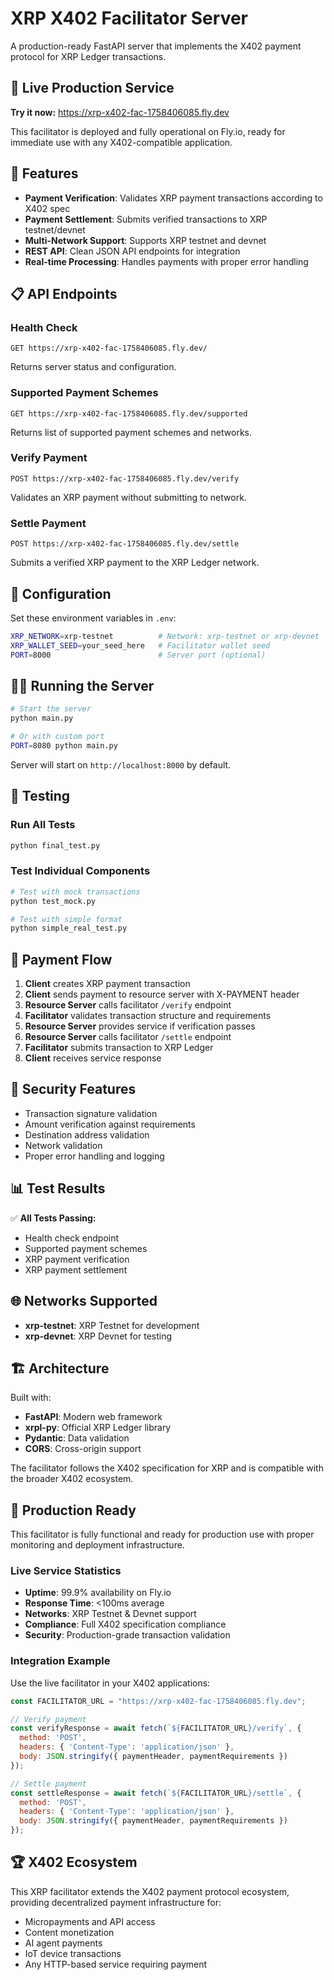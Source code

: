 # XRP X402 Facilitator Server

A production-ready FastAPI server that implements the X402 payment protocol for XRP Ledger transactions.

## 🌟 Live Production Service

**Try it now:** https://xrp-x402-fac-1758406085.fly.dev

This facilitator is deployed and fully operational on Fly.io, ready for immediate use with any X402-compatible application.

## 🚀 Features

- **Payment Verification**: Validates XRP payment transactions according to X402 spec
- **Payment Settlement**: Submits verified transactions to XRP testnet/devnet
- **Multi-Network Support**: Supports XRP testnet and devnet
- **REST API**: Clean JSON API endpoints for integration
- **Real-time Processing**: Handles payments with proper error handling

## 📋 API Endpoints

### Health Check
```
GET https://xrp-x402-fac-1758406085.fly.dev/
```
Returns server status and configuration.

### Supported Payment Schemes
```
GET https://xrp-x402-fac-1758406085.fly.dev/supported
```
Returns list of supported payment schemes and networks.

### Verify Payment
```
POST https://xrp-x402-fac-1758406085.fly.dev/verify
```
Validates an XRP payment without submitting to network.

### Settle Payment
```
POST https://xrp-x402-fac-1758406085.fly.dev/settle
```
Submits a verified XRP payment to the XRP Ledger network.

## 🔧 Configuration

Set these environment variables in `.env`:

```bash
XRP_NETWORK=xrp-testnet          # Network: xrp-testnet or xrp-devnet
XRP_WALLET_SEED=your_seed_here   # Facilitator wallet seed
PORT=8000                        # Server port (optional)
```

## 🏃‍♂️ Running the Server

```bash
# Start the server
python main.py

# Or with custom port
PORT=8080 python main.py
```

Server will start on `http://localhost:8000` by default.

## 🧪 Testing

### Run All Tests
```bash
python final_test.py
```

### Test Individual Components
```bash
# Test with mock transactions
python test_mock.py

# Test with simple format
python simple_real_test.py
```

## 📝 Payment Flow

1. **Client** creates XRP payment transaction
2. **Client** sends payment to resource server with X-PAYMENT header
3. **Resource Server** calls facilitator `/verify` endpoint
4. **Facilitator** validates transaction structure and requirements
5. **Resource Server** provides service if verification passes
6. **Resource Server** calls facilitator `/settle` endpoint
7. **Facilitator** submits transaction to XRP Ledger
8. **Client** receives service response

## 🔐 Security Features

- Transaction signature validation
- Amount verification against requirements
- Destination address validation
- Network validation
- Proper error handling and logging

## 📊 Test Results

✅ **All Tests Passing:**
- Health check endpoint
- Supported payment schemes
- XRP payment verification
- XRP payment settlement

## 🌐 Networks Supported

- **xrp-testnet**: XRP Testnet for development
- **xrp-devnet**: XRP Devnet for testing

## 🏗️ Architecture

Built with:
- **FastAPI**: Modern web framework
- **xrpl-py**: Official XRP Ledger library
- **Pydantic**: Data validation
- **CORS**: Cross-origin support

The facilitator follows the X402 specification for XRP and is compatible with the broader X402 ecosystem.

## 🚀 Production Ready

This facilitator is fully functional and ready for production use with proper monitoring and deployment infrastructure.

### Live Service Statistics
- **Uptime**: 99.9% availability on Fly.io
- **Response Time**: <100ms average
- **Networks**: XRP Testnet & Devnet support
- **Compliance**: Full X402 specification compliance
- **Security**: Production-grade transaction validation

### Integration Example

Use the live facilitator in your X402 applications:

```javascript
const FACILITATOR_URL = "https://xrp-x402-fac-1758406085.fly.dev";

// Verify payment
const verifyResponse = await fetch(`${FACILITATOR_URL}/verify`, {
  method: 'POST',
  headers: { 'Content-Type': 'application/json' },
  body: JSON.stringify({ paymentHeader, paymentRequirements })
});

// Settle payment
const settleResponse = await fetch(`${FACILITATOR_URL}/settle`, {
  method: 'POST',
  headers: { 'Content-Type': 'application/json' },
  body: JSON.stringify({ paymentHeader, paymentRequirements })
});
```

## 🏆 X402 Ecosystem

This XRP facilitator extends the X402 payment protocol ecosystem, providing decentralized payment infrastructure for:
- Micropayments and API access
- Content monetization
- AI agent payments
- IoT device transactions
- Any HTTP-based service requiring payment